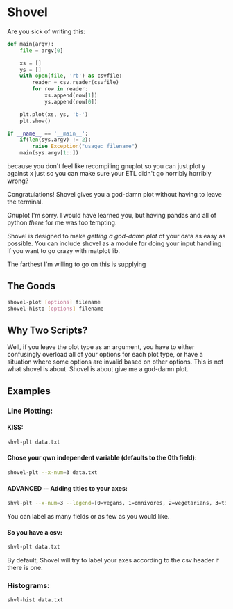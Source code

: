 # Shovel

Are you sick of writing this:

``` python
def main(argv):
    file = argv[0]

    xs = []
    ys = []
    with open(file, 'rb') as csvfile:
        reader = csv.reader(csvfile)
        for row in reader:
            xs.append(row[1])
            ys.append(row[0])

    plt.plot(xs, ys, 'b-')
    plt.show()

if __name__ == '__main__':
    if(len(sys.argv) != 2):
        raise Exception("usage: filename")
    main(sys.argv[1::])
```

because you don't feel like recompiling gnuplot so you can just plot y against x
just so you can make sure your ETL didn't go horribly horribly wrong?

Congratulations! Shovel gives you a god-damn plot without having to leave the terminal.

Gnuplot I'm sorry. I would have learned you, but having pandas and all of python
*there* for me was too tempting.

Shovel is designed to make *getting a god-damn plot* of your data as easy as
possible. You can include shovel as a module for doing your input handling if
you want to go crazy with matplot lib.

The farthest I'm willing to go on this is supplying

## The Goods

``` sh
shovel-plot [options] filename
shovel-histo [options] filename
```

## Why Two Scripts?

Well, if you leave the plot type as an argument, you have to either confusingly
overload all of your options for each plot type, or have a situation where some
options are invalid based on other options. This is not what shovel is about.
Shovel is about give me a god-damn plot.

## Examples

### Line Plotting:
#### KISS:
``` sh
shvl-plt data.txt
```
#### Chose your qwn independent variable (defaults to the 0th field):
``` sh
shovel-plt --x-num=3 data.txt
```
#### ADVANCED -- Adding titles to your axes:
``` sh
shvl-plt --x-num=3 --legend=[0=vegans, 1=omnivores, 2=vegetarians, 3=time]
```
You can label as many fields or as few as you would like.
#### So you have a csv:
``` sh
shvl-plt data.txt
```
By default, Shovel will try to label your axes according to the csv header if
there is one.

### Histograms:
``` sh
shvl-hist data.txt
```
